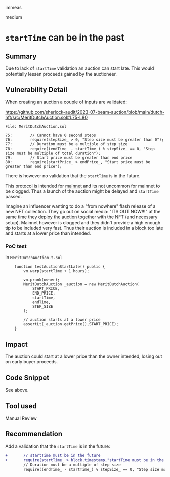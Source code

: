 immeas

medium

# `startTime` can be in the past

## Summary
Due to lack of `startTime` validation an auction can start late. This would potentially lessen proceeds gained by the auctioneer.

## Vulnerability Detail
When creating an auction a couple of inputs are validated:

https://github.com/sherlock-audit/2023-07-beam-auction/blob/main/dutch-nft/src/MeritDutchAuction.sol#L75-L80
```solidity
File: MeritDutchAuction.sol

75:        // Cannot have 0 second steps
76:        require(stepSize_ > 0, "Step size must be greater than 0");
77:        // Duration must be a multiple of step size
78:        require((endTime_ - startTime_) % stepSize_ == 0, "Step size must be multiple of total duration");
79:        // Start price must be greater than end price
80:        require(startPrice_ > endPrice_, "Start price must be greater than end price");
```

There is however no validation that the `startTime` is in the future.

This protocol is intended for [mainnet](https://github.com/sherlock-audit/2023-07-beam-auction/blob/main/README.md#q-on-what-chains-are-the-smart-contracts-going-to-be-deployed) and its not uncommon for mainnet to be clogged. Thus a launch of the auction might be delayed and `startTime` passed.

Imagine an influencer wanting to do a "from nowhere" flash release of a new NFT collection. They go out on social media: "ITS OUT NOW!!!" at the same time they deploy the auction together with the NFT (and necessary setup). Mainnet however is clogged and they didn't provide a high enough tip to be included very fast. Thus their auction is included in a block too late and starts at a lower price than intended.

### PoC test
in `MeritDutchAuction.t.sol`
```solidity
    function testAuctionStartLate() public {
        vm.warp(startTime + 1 hours);
        
        vm.prank(owner);
        MeritDutchAuction _auction = new MeritDutchAuction(
            START_PRICE,
            END_PRICE,
            startTime,
            endTime,
            STEP_SIZE
        );

        // auction starts at a lower price
        assertLt(_auction.getPrice(),START_PRICE);
    }
```

## Impact
The auction could start at a lower price than the owner intended, losing out on early buyer proceeds.

## Code Snippet
See above.

## Tool used
Manual Review

## Recommendation
Add a validation that the `startTime` is in the future:

```diff
+       // startTime must be in the future
+       require(startTime_ > block.timestamp,"startTime must be in the future");
        // Duration must be a multiple of step size
        require((endTime_ - startTime_) % stepSize_ == 0, "Step size must be multiple of total duration");
```